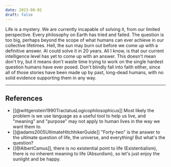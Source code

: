 ```yaml
---
date: 2023-08-02
draft: false
---
```


Life is a mystery. We are currently incapable of solving it, from our limited perspective. Every philosophy on Earth has tried and failed. The question is too big, perhaps beyond the scope of what humans can ever achieve in our collective lifetimes. Hell, the sun may burn out before we come up with a definitive answer. AI could solve it in 20 years. All I know, is that our current intelligence level has yet to come up with an answer. This doesn't mean don't try, but it means don't waste time trying to work on the single hardest question humans have ever posed. Don't blindly fall into faith either, since all of those stories have been made up by past, long-dead humans, with no solid evidence supporting them in any way.

---
## References
- [[@wittgenstein1990TractatusLogicophilosophicus]] Most likely the problem is we use language as a useful tool to help us live, and "meaning" and "purpose" may not apply to human lives in the way we want them to.
- [[@adams2005UltimateHitchhikerGuide]] "Forty-two" is the answer to the ultimate question of life, the universe, and everything! But what's the question?
- [[@AlbertCamus]], there is no existential point to life (Existentialism), there is no inherent meaning to life (Absurdism), so let's just enjoy the sunlight and be happy.